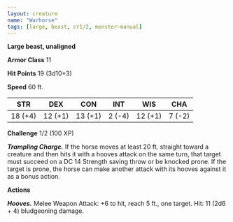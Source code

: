 ```yaml
---
layout: creature
name: "Warhorse"
tags: [large, beast, cr1/2, monster-manual]
---
```


**Large beast, unaligned**

**Armor Class** 11

**Hit Points** 19 (3d10+3)

**Speed** 60 ft.

|   STR   |   DEX   |   CON   |   INT   |   WIS   |   CHA   |
|:-----:|:-----:|:-----:|:-----:|:-----:|:-----:|
| 18 (+4) | 12 (+1) | 13 (+1) | 2 (-4) | 12 (+1) | 7 (-2) |

**Challenge** 1/2 (100 XP)

***Trampling Charge.*** If the horse moves at least 20 ft. straight toward a creature and then hits it with a hooves attack on the same turn, that target must succeed on a DC 14 Strength saving throw or be knocked prone. If the target is prone, the horse can make another attack with its hooves against it as a bonus action.

**Actions**

***Hooves.*** Melee Weapon Attack: +6 to hit, reach 5 ft., one target. Hit: 11 (2d6 + 4) bludgeoning damage.

